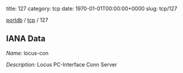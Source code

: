 title: 127
category: tcp
date: 1970-01-01T00:00:00+0000
slug: tcp/127

[portdb](/) / [tcp](/category/tcp.html) / 127


## IANA Data

_Name:_ locus-con

_Description:_ Locus PC-Interface Conn Server

